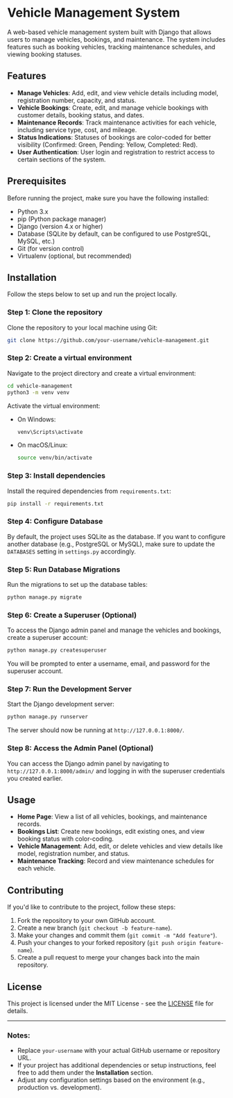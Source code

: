 # Vehicle Management System

A web-based vehicle management system built with Django that allows users to manage vehicles, bookings, and maintenance. The system includes features such as booking vehicles, tracking maintenance schedules, and viewing booking statuses. 

## Features

- **Manage Vehicles**: Add, edit, and view vehicle details including model, registration number, capacity, and status.
- **Vehicle Bookings**: Create, edit, and manage vehicle bookings with customer details, booking status, and dates.
- **Maintenance Records**: Track maintenance activities for each vehicle, including service type, cost, and mileage.
- **Status Indications**: Statuses of bookings are color-coded for better visibility (Confirmed: Green, Pending: Yellow, Completed: Red).
- **User Authentication**: User login and registration to restrict access to certain sections of the system.

## Prerequisites

Before running the project, make sure you have the following installed:

- Python 3.x
- pip (Python package manager)
- Django (version 4.x or higher)
- Database (SQLite by default, can be configured to use PostgreSQL, MySQL, etc.)
- Git (for version control)
- Virtualenv (optional, but recommended)

## Installation

Follow the steps below to set up and run the project locally.

### Step 1: Clone the repository

Clone the repository to your local machine using Git:

```bash
git clone https://github.com/your-username/vehicle-management.git
```

### Step 2: Create a virtual environment

Navigate to the project directory and create a virtual environment:

```bash
cd vehicle-management
python3 -m venv venv
```

Activate the virtual environment:

- On Windows:

    ```bash
    venv\Scripts\activate
    ```

- On macOS/Linux:

    ```bash
    source venv/bin/activate
    ```

### Step 3: Install dependencies

Install the required dependencies from `requirements.txt`:

```bash
pip install -r requirements.txt
```

### Step 4: Configure Database

By default, the project uses SQLite as the database. If you want to configure another database (e.g., PostgreSQL or MySQL), make sure to update the `DATABASES` setting in `settings.py` accordingly.

### Step 5: Run Database Migrations

Run the migrations to set up the database tables:

```bash
python manage.py migrate
```

### Step 6: Create a Superuser (Optional)

To access the Django admin panel and manage the vehicles and bookings, create a superuser account:

```bash
python manage.py createsuperuser
```

You will be prompted to enter a username, email, and password for the superuser account.

### Step 7: Run the Development Server

Start the Django development server:

```bash
python manage.py runserver
```

The server should now be running at `http://127.0.0.1:8000/`.

### Step 8: Access the Admin Panel (Optional)

You can access the Django admin panel by navigating to `http://127.0.0.1:8000/admin/` and logging in with the superuser credentials you created earlier.

## Usage

- **Home Page**: View a list of all vehicles, bookings, and maintenance records.
- **Bookings List**: Create new bookings, edit existing ones, and view booking status with color-coding.
- **Vehicle Management**: Add, edit, or delete vehicles and view details like model, registration number, and status.
- **Maintenance Tracking**: Record and view maintenance schedules for each vehicle.

## Contributing

If you'd like to contribute to the project, follow these steps:

1. Fork the repository to your own GitHub account.
2. Create a new branch (`git checkout -b feature-name`).
3. Make your changes and commit them (`git commit -m "Add feature"`).
4. Push your changes to your forked repository (`git push origin feature-name`).
5. Create a pull request to merge your changes back into the main repository.

## License

This project is licensed under the MIT License - see the [LICENSE](LICENSE) file for details.

---

### Notes:
- Replace `your-username` with your actual GitHub username or repository URL.
- If your project has additional dependencies or setup instructions, feel free to add them under the **Installation** section.
- Adjust any configuration settings based on the environment (e.g., production vs. development).
